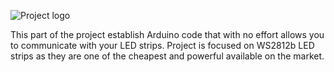 ![Project logo](/images/logo.png)

This part of the project establish Arduino code that with no effort allows you to communicate with your LED strips. Project is focused on WS2812b LED strips as they are one of the cheapest and powerful available on the market.


